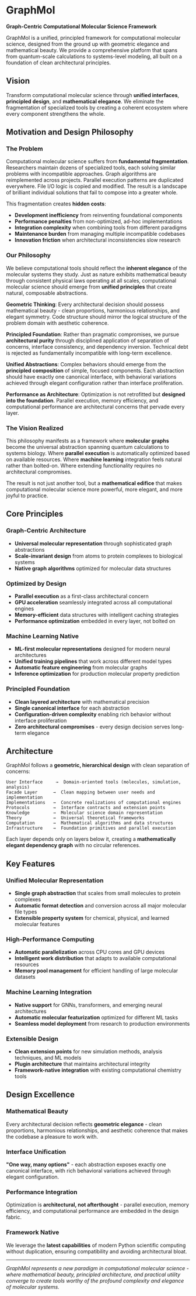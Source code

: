 # GraphMol

**Graph-Centric Computational Molecular Science Framework**

GraphMol is a unified, principled framework for computational molecular science, designed from the ground up with geometric elegance and mathematical beauty. We provide a comprehensive platform that spans from quantum-scale calculations to systems-level modeling, all built on a foundation of clean architectural principles.

## Vision

Transform computational molecular science through **unified interfaces**, **principled design**, and **mathematical elegance**. We eliminate the fragmentation of specialized tools by creating a coherent ecosystem where every component strengthens the whole.

## Motivation and Design Philosophy

### The Problem
Computational molecular science suffers from **fundamental fragmentation**. Researchers maintain dozens of specialized tools, each solving similar problems with incompatible approaches. Graph algorithms are reimplemented across projects. Parallel execution patterns are duplicated everywhere. File I/O logic is copied and modified. The result is a landscape of brilliant individual solutions that fail to compose into a greater whole.

This fragmentation creates **hidden costs**:
- **Development inefficiency** from reinventing foundational components
- **Performance penalties** from non-optimized, ad-hoc implementations  
- **Integration complexity** when combining tools from different paradigms
- **Maintenance burden** from managing multiple incompatible codebases
- **Innovation friction** when architectural inconsistencies slow research

### Our Philosophy
We believe computational tools should reflect the **inherent elegance** of the molecular systems they study. Just as nature exhibits mathematical beauty through consistent physical laws operating at all scales, computational molecular science should emerge from **unified principles** that create natural, composable abstractions.

**Geometric Thinking**: Every architectural decision should possess mathematical beauty - clean proportions, harmonious relationships, and elegant symmetry. Code structure should mirror the logical structure of the problem domain with aesthetic coherence.

**Principled Foundation**: Rather than pragmatic compromises, we pursue **architectural purity** through disciplined application of separation of concerns, interface consistency, and dependency inversion. Technical debt is rejected as fundamentally incompatible with long-term excellence.

**Unified Abstractions**: Complex behaviors should emerge from the **principled composition** of simple, focused components. Each abstraction should have exactly one canonical interface, with behavioral variations achieved through elegant configuration rather than interface proliferation.

**Performance as Architecture**: Optimization is not retrofitted but **designed into the foundation**. Parallel execution, memory efficiency, and computational performance are architectural concerns that pervade every layer.

### The Vision Realized
This philosophy manifests as a framework where **molecular graphs** become the universal abstraction spanning quantum calculations to systems biology. Where **parallel execution** is automatically optimized based on available resources. Where **machine learning** integration feels natural rather than bolted-on. Where extending functionality requires no architectural compromises.

The result is not just another tool, but a **mathematical edifice** that makes computational molecular science more powerful, more elegant, and more joyful to practice.

## Core Principles

### Graph-Centric Architecture
- **Universal molecular representation** through sophisticated graph abstractions
- **Scale-invariant design** from atoms to protein complexes to biological systems
- **Native graph algorithms** optimized for molecular data structures

### Optimized by Design
- **Parallel execution** as a first-class architectural concern
- **GPU acceleration** seamlessly integrated across all computational engines
- **Memory-efficient** data structures with intelligent caching strategies
- **Performance optimization** embedded in every layer, not bolted on

### Machine Learning Native
- **ML-first molecular representations** designed for modern neural architectures
- **Unified training pipelines** that work across different model types
- **Automatic feature engineering** from molecular graphs
- **Inference optimization** for production molecular property prediction

### Principled Foundation
- **Clean layered architecture** with mathematical precision
- **Single canonical interface** for each abstraction
- **Configuration-driven complexity** enabling rich behavior without interface proliferation
- **Zero architectural compromises** - every design decision serves long-term elegance

## Architecture

GraphMol follows a **geometric, hierarchical design** with clean separation of concerns:

```
User Interface     →  Domain-oriented tools (molecules, simulation, analysis)
Facade Layer      →  Clean mapping between user needs and implementation
Implementations   →  Concrete realizations of computational engines
Protocols         →  Interface contracts and extension points
Knowledge         →  Molecular science domain representation
Theory            →  Universal theoretical frameworks
Computation       →  Mathematical algorithms and data structures
Infrastructure    →  Foundation primitives and parallel execution
```

Each layer depends only on layers below it, creating a **mathematically elegant dependency graph** with no circular references.

## Key Features

### Unified Molecular Representation
- **Single graph abstraction** that scales from small molecules to protein complexes
- **Automatic format detection** and conversion across all major molecular file types
- **Extensible property system** for chemical, physical, and learned molecular features

### High-Performance Computing
- **Automatic parallelization** across CPU cores and GPU devices
- **Intelligent work distribution** that adapts to available computational resources
- **Memory pool management** for efficient handling of large molecular datasets

### Machine Learning Integration
- **Native support** for GNNs, transformers, and emerging neural architectures
- **Automatic molecular featurization** optimized for different ML tasks
- **Seamless model deployment** from research to production environments

### Extensible Design
- **Clean extension points** for new simulation methods, analysis techniques, and ML models
- **Plugin architecture** that maintains architectural integrity
- **Framework-native integration** with existing computational chemistry tools

## Design Excellence

### Mathematical Beauty
Every architectural decision reflects **geometric elegance** - clean proportions, harmonious relationships, and aesthetic coherence that makes the codebase a pleasure to work with.

### Interface Unification
**"One way, many options"** - each abstraction exposes exactly one canonical interface, with rich behavioral variations achieved through elegant configuration.

### Performance Integration
Optimization is **architectural, not afterthought** - parallel execution, memory efficiency, and computational performance are embedded in the design fabric.

### Framework Native
We leverage the **latest capabilities** of modern Python scientific computing without duplication, ensuring compatibility and avoiding architectural bloat.

---

*GraphMol represents a new paradigm in computational molecular science - where mathematical beauty, principled architecture, and practical utility converge to create tools worthy of the profound complexity and elegance of molecular systems.*
